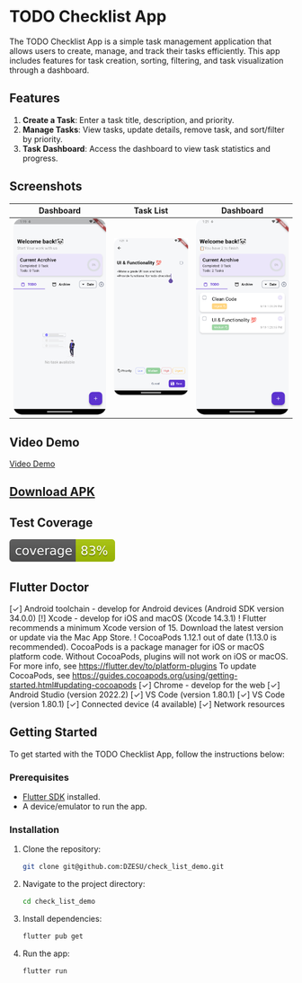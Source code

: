 
# TODO Checklist App

The TODO Checklist App is a simple task management application that allows users to create, manage, and track their tasks efficiently. This app includes features for task creation, sorting, filtering, and task visualization through a dashboard.

## Features


1. **Create a Task**: Enter a task title, description, and priority.  
2. **Manage Tasks**: View tasks, update details, remove task, and sort/filter by priority.  
3. **Task Dashboard**: Access the dashboard to view task statistics and progress.


## Screenshots

| Dashboard | Task List | Dashboard |
| :-----------: | :-----------: | :-----------: |
|![Screenshot 1](https://github.com/DZESU/check_list_demo/raw/main/assets/image/Screenshot_1.png?raw=true)|![Screenshot 2](https://github.com/DZESU/check_list_demo/raw/main/assets/image/Screenshot_2.png?raw=true)|![Screenshot 3](https://github.com/DZESU/check_list_demo/raw/main/assets/image/Screenshot_3.png?raw=true)|





## Video Demo

[Video Demo](https://github.com/DZESU/check_list_demo/raw/main/assets/video/record_demo.mp4?raw=true)  

## [Download APK](https://github.com/DZESU/check_list_demo/actions/runs/10935521863/artifacts/1951523687)


## Test Coverage
![Coverage](https://raw.githubusercontent.com/DZESU/check_list_demo/master/coverage_badge.svg?sanitize=true)


## Flutter Doctor

[✓] Android toolchain - develop for Android devices (Android SDK version 34.0.0)
[!] Xcode - develop for iOS and macOS (Xcode 14.3.1)
! Flutter recommends a minimum Xcode version of 15.
Download the latest version or update via the Mac App Store.
! CocoaPods 1.12.1 out of date (1.13.0 is recommended).
CocoaPods is a package manager for iOS or macOS platform code.
Without CocoaPods, plugins will not work on iOS or macOS.
For more info, see https://flutter.dev/to/platform-plugins
To update CocoaPods, see https://guides.cocoapods.org/using/getting-started.html#updating-cocoapods
[✓] Chrome - develop for the web
[✓] Android Studio (version 2022.2)
[✓] VS Code (version 1.80.1)
[✓] VS Code (version 1.80.1)
[✓] Connected device (4 available)
[✓] Network resources

## Getting Started

To get started with the TODO Checklist App, follow the instructions below:

### Prerequisites

- [Flutter SDK](https://flutter.dev/docs/get-started/install) installed.
- A device/emulator to run the app.

### Installation

1. Clone the repository:

    ```bash
    git clone git@github.com:DZESU/check_list_demo.git
    ```

2. Navigate to the project directory:

    ```bash
    cd check_list_demo
    ```

3. Install dependencies:

    ```bash
    flutter pub get
    ```

4. Run the app:

    ```bash
    flutter run
    ```
